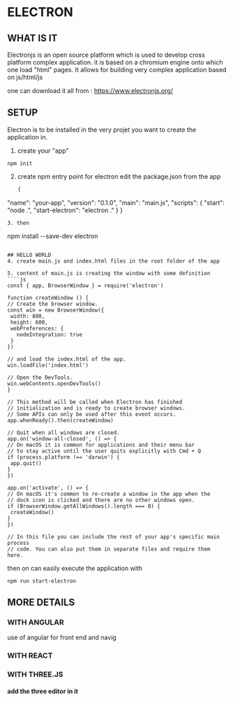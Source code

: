 # ELECTRON

## WHAT IS IT

Electronjs is an open source platform which is used to develop cross platform complex application.
it is based on a chromium engine onto which one load "html" pages. It allows for building very complex application based on js/html/js

one can download it all from : https://www.electronjs.org/

## SETUP

Electron is to be installed in the very projet you want to create the application in.

1. create your "app"
````
npm init
````
2. create npm entry point for electron
   edit the package.json from the app
   ````json
   {
  "name": "your-app",
  "version": "0.1.0",
  "main": "main.js",
  "scripts": {
    "start": "node .",
    "start-electron": "electron ."
    }
    }
   ````
3. then
   ````
   npm install --save-dev electron
   ````

## HELLO WORLD
   4. create main.js and index.html files in the root folder of the app
   
   5. content of main.js is creating the window with some definition
````js
   const { app, BrowserWindow } = require('electron')

function createWindow () {
  // Create the browser window.
  const win = new BrowserWindow({
    width: 800,
    height: 600,
    webPreferences: {
      nodeIntegration: true
    }
  })

  // and load the index.html of the app.
  win.loadFile('index.html')

  // Open the DevTools.
  win.webContents.openDevTools()
}

// This method will be called when Electron has finished
// initialization and is ready to create browser windows.
// Some APIs can only be used after this event occurs.
app.whenReady().then(createWindow)

// Quit when all windows are closed.
app.on('window-all-closed', () => {
  // On macOS it is common for applications and their menu bar
  // to stay active until the user quits explicitly with Cmd + Q
  if (process.platform !== 'darwin') {
    app.quit()
  }
})

app.on('activate', () => {
  // On macOS it's common to re-create a window in the app when the
  // dock icon is clicked and there are no other windows open.
  if (BrowserWindow.getAllWindows().length === 0) {
    createWindow()
  }
})

// In this file you can include the rest of your app's specific main process
// code. You can also put them in separate files and require them here. 
````

then on can easily execute the application with 
````
npm run start-electron
````



## MORE DETAILS
### WITH ANGULAR
use of angular for front end and navig


### WITH REACT

### WITH THREE.JS

#### add the three editor in it

